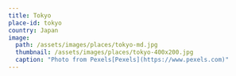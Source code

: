 ```yaml
---
title: Tokyo
place-id: tokyo
country: Japan
image:
  path: /assets/images/places/tokyo-md.jpg
  thumbnail: /assets/images/places/tokyo-400x200.jpg
  caption: "Photo from Pexels[Pexels](https://www.pexels.com)"
---
```

